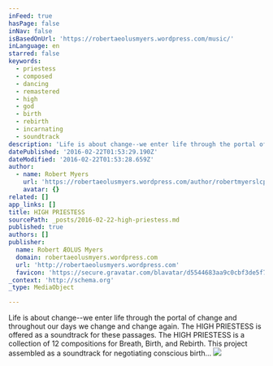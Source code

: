 ```yaml
---
inFeed: true
hasPage: false
inNav: false
isBasedOnUrl: 'https://robertaeolusmyers.wordpress.com/music/'
inLanguage: en
starred: false
keywords:
  - priestess
  - composed
  - dancing
  - remastered
  - high
  - god
  - birth
  - rebirth
  - incarnating
  - soundtrack
description: 'Life is about change--we enter life through the portal of change and throughout our days we change and change again. The HIGH PRIESTESS is offered as a soundtrack for these passages. The HIGH PRIESTESS is a collection of 12 compositions for Breath, Birth, and Rebirth. This project assembled as a soundtrack for negotiating conscious birth...'
datePublished: '2016-02-22T01:53:29.190Z'
dateModified: '2016-02-22T01:53:28.659Z'
author:
  - name: Robert Myers
    url: 'https://robertaeolusmyers.wordpress.com/author/robertmyerslcpc/'
    avatar: {}
related: []
app_links: []
title: HIGH PRIESTESS
sourcePath: _posts/2016-02-22-high-priestess.md
published: true
authors: []
publisher:
  name: Robert ÆOLUS Myers
  domain: robertaeolusmyers.wordpress.com
  url: 'http://robertaeolusmyers.wordpress.com'
  favicon: 'https://secure.gravatar.com/blavatar/d5544683aa9c0cbf3de5f74cce82da37?s=16'
_context: 'http://schema.org'
_type: MediaObject

---
```

Life is about change--we enter life through the portal of change and throughout our days we change and change again. The HIGH PRIESTESS is offered as a soundtrack for these passages. The HIGH PRIESTESS is a collection of 12 compositions for Breath, Birth, and Rebirth. This project assembled as a soundtrack for negotiating conscious birth...
![](https://the-grid-user-content.s3-us-west-2.amazonaws.com/c3d01c5f-107d-456e-afbd-78e49998d729.jpg)